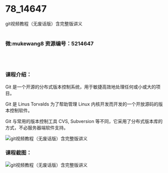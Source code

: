 # 78_14647
git视频教程（无废话版）含完整版讲义
<br/></br>
<h3>微:mukewang8 资源编号：5214647</h3>
<br/></br>
<h3>课程介绍：</h3>
<p><a title="查看与 Git 相关的文章" target="_blank">Git</a> 是一个开源的分布式版本控制系统，用于敏捷高效地处理任何或小或大的项目。</p>
<p><a title="查看与 Git 相关的文章" target="_blank">Git</a> 是 Linus Torvalds 为了帮助管理 Linux 内核开发而开发的一个开放源码的版本控制软件。</p>
<p>Git 与常用的版本控制工具 CVS, Subversion 等不同，它采用了分布式版本库的方式，不必服务器端软件支持。</p>
<p><img src="https://www.ko996.com/wp-content/uploads/img/2020/07/1-94-300x225.png" alt="git视频教程（无废话版）含完整版讲义"></p>
<div class="info-desc">
<h3>课程截图：</h3>
<p><img src="https://www.ko996.com/wp-content/uploads/img/2020/07/2-95.png" alt="git视频教程（无废话版）含完整版讲义"></p>


			
</div>
